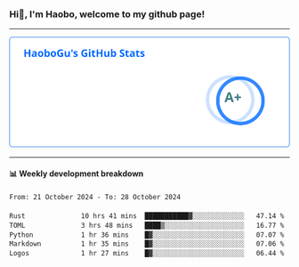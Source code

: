 <!--<h2 align="center"> Hi👋, I'm Haobo, welcome to my github page! </h2>-->
### Hi👋, I'm Haobo, welcome to my github page!
-------

<img href="https://github.com/HaoboGu" src="assets/stats.svg" alt="github stats" /> 

-------

#### 📊 **Weekly development breakdown**
<!--START_SECTION:waka-->

```txt
From: 21 October 2024 - To: 28 October 2024

Rust              10 hrs 41 mins  ███████████▓░░░░░░░░░░░░░   47.14 %
TOML              3 hrs 48 mins   ████▒░░░░░░░░░░░░░░░░░░░░   16.77 %
Python            1 hr 36 mins    █▓░░░░░░░░░░░░░░░░░░░░░░░   07.07 %
Markdown          1 hr 35 mins    █▓░░░░░░░░░░░░░░░░░░░░░░░   07.06 %
Logos             1 hr 27 mins    █▓░░░░░░░░░░░░░░░░░░░░░░░   06.44 %
```

<!--END_SECTION:waka-->
<!--
backup url: https://github-readme-status-dusky-ten.vercel.app/api?username=HaoboGu&count_private=true&show_icons=true&theme=transparent&border_color=2f80ed
-->
<!--
**HaoboGu/HaoboGu** is a ✨ _special_ ✨ repository because its `README.md` (this file) appears on your GitHub profile.

Here are some ideas to get you started:

- 🔭 I’m currently working on AI-assisted programming tools
- 🌱 I’m currently learning ...
- 👯 I’m looking to collaborate on ...
- 🤔 I’m looking for help with ...
- 💬 Ask me about ...
- 📫 How to reach me: ...
- 😄 Pronouns: ...
- ⚡ Fun fact: ...
-->

